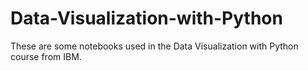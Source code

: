 # Data-Visualization-with-Python
These are some notebooks used in the Data Visualization with Python course from IBM.
